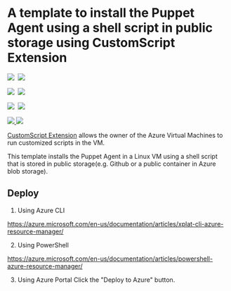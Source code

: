 # A template to install the Puppet Agent using a shell script in public storage using CustomScript Extension

<IMG SRC="https://azbotstorage.blob.core.windows.net/badges/puppet-agent-linux/PublicLastTestDate.svg" />&nbsp;
<IMG SRC="https://azbotstorage.blob.core.windows.net/badges/puppet-agent-linux/PublicDeployment.svg" />&nbsp;

<IMG SRC="https://azbotstorage.blob.core.windows.net/badges/puppet-agent-linux/FairfaxLastTestDate.svg" />&nbsp;
<IMG SRC="https://azbotstorage.blob.core.windows.net/badges/puppet-agent-linux/FairfaxDeployment.svg" />&nbsp;

<IMG SRC="https://azbotstorage.blob.core.windows.net/badges/puppet-agent-linux/BestPracticeResult.svg" />&nbsp;
<IMG SRC="https://azbotstorage.blob.core.windows.net/badges/puppet-agent-linux/CredScanResult.svg" />&nbsp;

<a href="https://portal.azure.com/#create/Microsoft.Template/uri/https%3A%2F%2Fraw.githubusercontent.com%2FAzure%2Fazure-quickstart-templates%2Fmaster%2Fpuppet-agent-linux%2Fazuredeploy.json" target="_blank">
    <img src="http://azuredeploy.net/deploybutton.png"/>
</a>
<a href="http://armviz.io/#/?load=https%3A%2F%2Fraw.githubusercontent.com%2FAzure%2Fazure-quickstart-templates%2Fmaster%2Fpuppet-agent-linux%2Fazuredeploy.json" target="_blank">
    <img src="http://armviz.io/visualizebutton.png"/>
</a>

[CustomScript Extension](https://github.com/Azure/azure-linux-extensions/tree/master/CustomScript) allows the owner of the Azure Virtual Machines to run customized scripts in the VM.

This template installs the Puppet Agent in a Linux VM using a shell script that is stored in public storage(e.g. Github or a public container in Azure blob storage).

## Deploy

1. Using Azure CLI

  https://azure.microsoft.com/en-us/documentation/articles/xplat-cli-azure-resource-manager/

2. Using PowerShell

  https://azure.microsoft.com/en-us/documentation/articles/powershell-azure-resource-manager/

3. Using Azure Portal
  Click the "Deploy to Azure" button.
